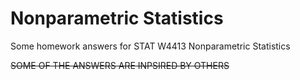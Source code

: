 # Nonparametric Statistics

Some homework answers for STAT W4413 Nonparametric Statistics

~~SOME OF THE ANSWERS ARE INPSIRED BY OTHERS~~
